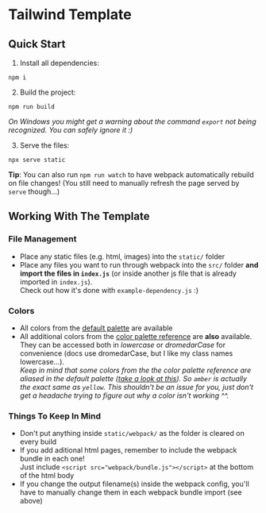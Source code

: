 # Tailwind Template

## Quick Start

1. Install all dependencies:

```
npm i
```

2. Build the project:

```
npm run build
```

*On Windows you might get a warning about the command `export` not being recognized. You can safely ignore it :)*

3. Serve the files:

```
npx serve static
```

**Tip**: You can also run `npm run watch` to have webpack automatically rebuild on file changes! (You still need to manually refresh the page served by `serve` though...)

## Working With The Template

### File Management

- Place any static files (e.g. html, images) into the `static/` folder
- Place any files you want to run through webpack into the `src/` folder **and import the files in `index.js`** (or inside another js file that is already imported in `index.js`).  
  Check out how it's done with `example-dependency.js` :)

### Colors

- All colors from the [default palette](https://tailwindcss.com/docs/customizing-colors) are available
- All additional colors from the [color palette reference](https://tailwindcss.com/docs/customizing-colors#color-palette-reference) are **also** available. They can be accessed both in *lowercase* or *dromedarCase* for convenience (docs use dromedarCase, but I like my class names lowercase...).  
  *Keep in mind that some colors from the the color palette reference are aliased in the default palette ([take a look at this](https://github.com/tailwindlabs/tailwindcss/blob/3de0c48bd67f47c94f484bf7d92dc41e707e9abc/stubs/defaultConfig.stub.js#L15-L28)). So `amber` is actually the exact same as `yellow`. This shouldn't be an issue for you, just don't get a headache trying to figure out why a color isn't working ^^.*

### Things To Keep In Mind

- Don't put anything inside `static/webpack/` as the folder is cleared on every build
- If you add aditional html pages, remember to include the webpack bundle in each one!  
  Just include `<script src="webpack/bundle.js"></script>` at the bottom of the html body
- If you change the output filename(s) inside the webpack config, you'll have to manually change them in each webpack bundle import (see above)